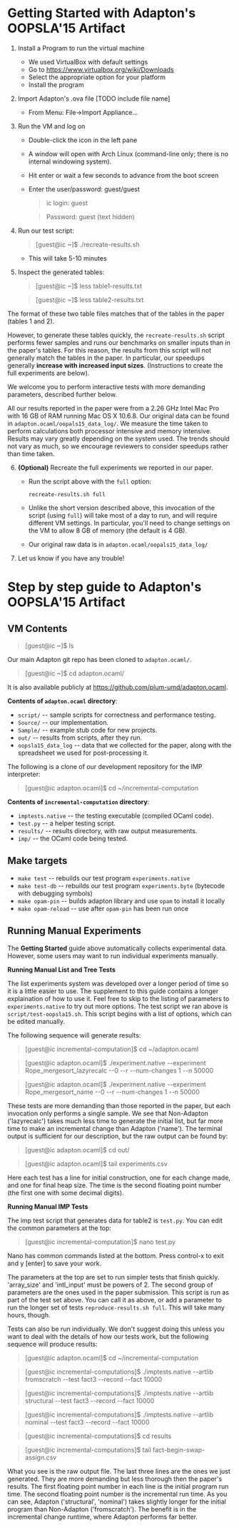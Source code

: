 Getting Started with Adapton's OOPSLA'15 Artifact
=================================================

1. Install a Program to run the virtual machine

    * We used VirtualBox with default settings
    * Go to https://www.virtualbox.org/wiki/Downloads
    * Select the appropriate option for your platform
    * Install the program

2. Import Adapton's .ova file [TODO include file name]

    * From Menu: File->Import Appliance...

3. Run the VM and log on

    * Double-click the icon in the left pane
    * A window will open with Arch Linux (command-line only; there is no internal windowing system).
    * Hit enter or wait a few seconds to advance from the boot screen
    * Enter the user/password: guest/guest

      >ic login: guest

      >Password: guest (text hidden)

4. Run our test script:

    >[guest@ic ~]$ ./recreate-results.sh

    * This will take 5-10 minutes

5. Inspect the generated tables:

    >[guest@ic ~]$ less table1-results.txt

    >[guest@ic ~]$ less table2-results.txt

 The format of these two table files matches that of the tables in the paper (tables 1 and 2).

 However, to generate these tables quickly, the `recreate-results.sh`
 script performs fewer samples and runs our benchmarks on smaller
 inputs than in the paper's tables.  For this reason, the results from
 this script will not generally match the tables in the paper.  In
 particular, our speedups generally **increase with increased input
 sizes**.  (Instructions to create the full experiments are below).

 We welcome you to perform interactive tests with more demanding
 parameters, described further below.

 All our results reported in the paper were from a 2.26 GHz Intel Mac
 Pro with 16 GB of RAM running Mac OS X 10.6.8. Our original data can
 be found in `adapton.ocaml/oopals15_data_log/`. We measure the time
 taken to perform calculations both processor intensive and memory
 intensive. Results may vary greatly depending on the system used. The
 trends should not vary as much, so we encourage reviewers to consider
 speedups rather than time taken.

6. **(Optional)** Recreate the full experiments we reported in our paper.

    * Run the script above with the `full` option:

      `recreate-results.sh full`

    * Unlike the short version described above, this invocation of the
    script (using `full`) will take most of a day to run, and will
    require different VM settings.  In particular, you'll need to
    change settings on the VM to allow 8 GB of memory (the default is
    4 GB).

    * Our original raw data is in `adapton.ocaml/oopals15_data_log/`

7. Let us know if you have any trouble!

Step by step guide to Adapton's OOPSLA'15 Artifact
==================================================

VM Contents
------------------

  >[guest@ic ~]$ ls

Our main Adapton git repo has been cloned to `adapton.ocaml/`.

  >[guest@ic ~]$ cd adapton.ocaml/

It is also available publicly at https://github.com/plum-umd/adapton.ocaml.

**Contents of `adapton.ocaml` directory**:
    
* `script/`  -- sample scripts for correctness and performance testing.
* `Source/`  -- our implementation. 
* `Sample/`  -- example stub code for new projects.
* `out/`     -- results from scripts, after they run.
* `oopsla15_data_log` -- data that we collected for the paper, along with the spreadsheet we used for post-processing it.

The following is a clone of our development repository for the IMP interpreter:

  >[guest@ic adapton.ocaml]$ cd ~/incremental-computation

**Contents of `incremental-computation` directory**:

* `imptests.native` -- the testing executable (compiled OCaml code).
* `test.py`         -- a helper testing script.
* `results/`        -- results directory, with raw output measurements.
* `imp/`            -- the OCaml code being tested.

Make targets
-------------

* `make test`         -- rebuilds our test program `experiments.native`
* `make test-db`      -- rebuilds our test program `experiments.byte` (bytecode with debugging symbols)
* `make opam-pin`     -- builds adapton library and use `opam` to install it locally
* `make opam-reload`  -- use after `opam-pin` has been run once


Running Manual Experiments
--------------------------

The **Getting Started** guide above automatically collects experimental data.  However, some users may want to run individual experiments manually.

**Running Manual List and Tree Tests**

The list experiments system was developed over a longer period of time so it is a little easier to use. The supplement to this guide contains a longer explaination of how to use it. Feel free to skip to the listing of parameters to `experiments.native` to try out more options. The test script we ran above is `script/test-oopsla15.sh`. This script begins with a list of options, which can be edited manually.

The following sequence will generate results:

  >[guest@ic incremental-computation]$ cd ~/adapton.ocaml

  >[guest@ic adapton.ocaml]$ ./experiment.native --experiment Rope_mergesort_lazyrecalc --0 --r --num-changes 1 --n 50000

  >[guest@ic adapton.ocaml]$ ./experiment.native --experiment Rope_mergesort_name --0 --r --num-changes 1 --n 50000

These tests are more demanding than those reported in the paper, but each invocation only performs a single sample. We see that Non-Adapton ('lazyrecalc') takes much less time to generate the initial list, but far more time to make an incremental change than Adapton ('name'). The terminal output is sufficient for our description, but the raw output can be found by:

  >[guest@ic adapton.ocaml]$ cd out/
  
  >[guest@ic adapton.ocaml]$ tail experiments.csv

Here each test has a line for initial construction, one for each change made, and one for final heap size. The time is the second floating point number (the first one with some decimal digits).

**Running Manual IMP Tests**

The imp test script that generates data for table2 is `test.py`. You can edit the common parameters at the top:
  
  >[guest@ic incremental-computation]$ nano test.py

Nano has common commands listed at the bottom. Press control-x to exit and y [enter] to save your work.

The parameters at the top are set to run simpler tests that finish quickly. 'array_size' and 'intl_input' must be powers of 2. The second group of parameters are the ones used in the paper submission. This script is run as part of the test set above. You can call it as above, or add a parameter to run the longer set of tests `reproduce-results.sh full`. This will take many hours, though.

Tests can also be run individually. We don't suggest doing this unless you want to deal with the details of how our tests work, but the following sequence will produce results:

  >[guest@ic adapton.ocaml]$ cd ~/incremental-computation

  >[guest@ic incremental-computations]$ ./imptests.native --artlib fromscratch --test fact3 --record --fact 10000

  >[guest@ic incremental-computations]$ ./imptests.native --artlib structural --test fact3 --record --fact 10000

  >[guest@ic incremental-computations]$ ./imptests.native --artlib nominal --test fact3 --record --fact 10000

  >[guest@ic incremental-computations]$ cd results

  >[guest@ic incremental-computations]$ tail fact-begin-swap-assign.csv

What you see is the raw output file. The last three lines are the ones we just generated. They are more demanding but less thorough then the paper's results. The first floating point number in each line is the initial program run time. The second floating point number is the incremental run time. As you can see, Adapton ('structural', 'nominal') takes slightly longer for the initial program than Non-Adapton ('fromscratch'). The benefit is in the incremental change runtime, where Adapton performs far better.

